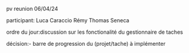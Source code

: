 pv reunion 06/04/24

participant:
Luca Caraccio
Rémy
Thomas Seneca

ordre du jour:discussion sur les fonctionalité du gestionnaire de taches	

décision:- barre de progression du (projet/tache) à implémenter
	